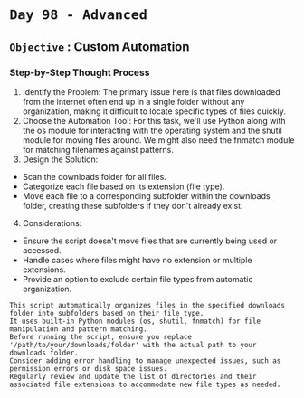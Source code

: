 # `Day 98 - Advanced`


## `Objective` : Custom Automation

### Step-by-Step Thought Process
1. Identify the Problem: The primary issue here is that files downloaded from the internet often end up in a single folder without any organization, making it difficult to locate specific types of files quickly. 
2. Choose the Automation Tool: For this task, we'll use Python along with the os module for interacting with the operating system and the shutil module for moving files around. We might also need the fnmatch module for matching filenames against patterns. 
3. Design the Solution:
- Scan the downloads folder for all files.
- Categorize each file based on its extension (file type).
- Move each file to a corresponding subfolder within the downloads folder, creating these subfolders if they don't already exist.
4. Considerations:
- Ensure the script doesn't move files that are currently being used or accessed.
- Handle cases where files might have no extension or multiple extensions.
- Provide an option to exclude certain file types from automatic organization.


```
This script automatically organizes files in the specified downloads folder into subfolders based on their file type.
It uses built-in Python modules (os, shutil, fnmatch) for file manipulation and pattern matching.
Before running the script, ensure you replace '/path/to/your/downloads/folder' with the actual path to your downloads folder.
Consider adding error handling to manage unexpected issues, such as permission errors or disk space issues.
Regularly review and update the list of directories and their associated file extensions to accommodate new file types as needed.
```
